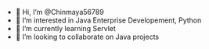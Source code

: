 - 👋 Hi, I’m @Chinmaya56789
- 👀 I’m interested in Java Enterprise Developement, Python
- 🌱 I’m currently learning Servlet
- 💞️ I’m looking to collaborate on Java projects


<!---
Chinmaya56789/Chinmaya56789 is a ✨ special ✨ repository because its `README.md` (this file) appears on your GitHub profile.
You can click the Preview link to take a look at your changes.
--->
